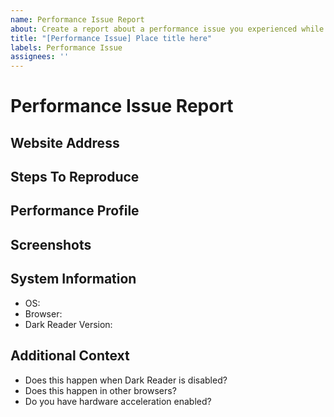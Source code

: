 ```yaml
---
name: Performance Issue Report
about: Create a report about a performance issue you experienced while using Dark Reader.
title: "[Performance Issue] Place title here"
labels: Performance Issue
assignees: ''
---
```


<!--
⚠⚠ Do not delete this issue template! ⚠⚠
Reported issues must use this template and have all the necessary information provided. Incomplete reports are likely to be ignored and closed.
-->

<!--
Thank you for taking the time to create a report about a performance
issue. Ensure that there are no other existing reports for this
performance issue. Also, remember to fill out every section on this
report and remove any that are not needed. Finally, place a brief
description in the title of this report. NOTE: Ensure that this is an
actual performance issue. One extra second to load the website is not a
performance issue.
-->

# Performance Issue Report

## Website Address
<!-- Provide the website address to allow us to troubleshoot this performance issue. -->

## Steps To Reproduce
<!-- Provide steps to reproduce to allow us to troubleshoot this performance issue. -->
<!--
Here is an example:
- Go to example.com.
- Hover over the example button.
- Notice spikes in CPU usage.
-->

## Performance Profile
<!-- Provide a link to a Chromium or a Firefox profile. -->

## Screenshots
<!-- Add screenshots to help explain this performance issue. -->

## System Information
<!--
Specify the browser name and version as well as the Dark Reader version you are
using. Please do an online search for help if you are not familiar with how
to get this information.
-->

- OS: <!-- e.g. Windows, macOS, Linux -->
- Browser: <!-- e.g. Chrome 91, Firefox 90, Edge 91, Safari 14 -->
- Dark Reader Version: <!-- e.g. 4.9.34 -->

## Additional Context
- Does this happen when Dark Reader is disabled?
- Does this happen in other browsers?
- Do you have hardware acceleration enabled?

<!-- Provide any additional information about this performance issue. -->